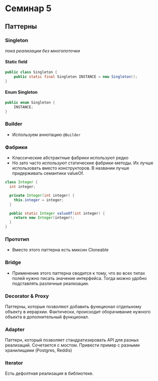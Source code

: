 # Семинар 5

## Паттерны

### Singleton

*пока реализации без многопоточки*

#### Static field

```java
public class Singleton {
	public static final Singleton INSTANCE = new Singleton();
}
```

#### Enum Singleton

```java
public enum Singleton {
	INSTANCE;
}
```

### Builder

* Используем аннотацию ```@Builder```

### Фабрики

* Классические абстрактные фабрики используют редко
* Но зато часто используют статические фабрики-методы. Их лучше использовать вместо конструкторов. В названии лучше придерживать семантики valueOf.

```java
class Integer {
  int integer;

  private Integer(int integer) {
    this.integer = integer;
  }

  public static Integer valueOf(int integer) {
    return new Integer(integer);
  } 
}
```

### Прототип

* Вместо этого паттерна есть миксин Cloneable

### Bridge

* Применение этого паттерна сводится к тому, что во всех типах полей нужно писать значение интерфейса. Тогда можно удобно подставлять различные реализации.

### Decorator & Proxy

Паттерны, которые позволяют добавить функционал отдельному объекту в иерархии. Фактически, происходит оборачивание нужного объекта в дополнительный функционал.

### Adapter

Паттерн, который позволяет стандратизировать API для разных реализаций. Сочетается с мостом. Привести пример с разными хранилищами (Postgres, Reddis)

### Iterator

Есть дефолтная реализация в библиотеке.




